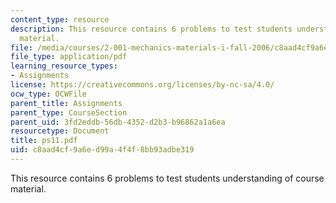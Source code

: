 ```yaml
---
content_type: resource
description: This resource contains 6 problems to test students understanding of course
  material.
file: /media/courses/2-001-mechanics-materials-i-fall-2006/c8aad4cf9a6ed99a4f4f8bb93adbe319_ps11.pdf
file_type: application/pdf
learning_resource_types:
- Assignments
license: https://creativecommons.org/licenses/by-nc-sa/4.0/
ocw_type: OCWFile
parent_title: Assignments
parent_type: CourseSection
parent_uid: 3fd2eddb-56db-4352-d2b3-b96862a1a6ea
resourcetype: Document
title: ps11.pdf
uid: c8aad4cf-9a6e-d99a-4f4f-8bb93adbe319
---
```

This resource contains 6 problems to test students understanding of course material.